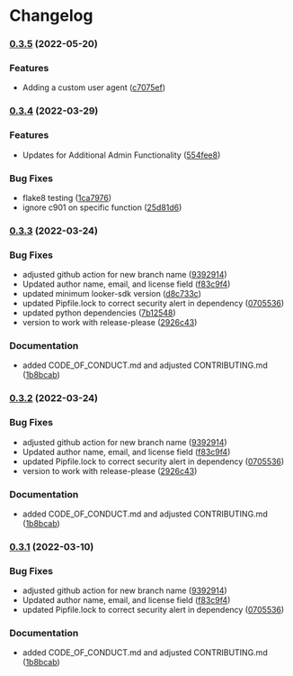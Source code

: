 # Changelog

### [0.3.5](https://www.github.com/looker-open-source/looker_deployer/compare/looker-deployer-v0.3.4...looker-deployer-v0.3.5) (2022-05-20)


### Features

* Adding a custom user agent ([c7075ef](https://www.github.com/looker-open-source/looker_deployer/commit/c7075efbccad567dbe9cb4de87f3c6c7329f802a))

### [0.3.4](https://www.github.com/looker-open-source/looker_deployer/compare/looker-deployer-v0.3.3...looker-deployer-v0.3.4) (2022-03-29)


### Features

* Updates for Additional Admin Functionality ([554fee8](https://github.com/looker-open-source/looker_deployer/commit/554fee8d09daaaecd1c01c70d5b4bc7f33b279f2))

### Bug Fixes

* flake8 testing ([1ca7976](https://www.github.com/looker-open-source/looker_deployer/commit/1ca7976c555a7a3625052c93ba0838790515fdbb))
* ignore c901 on specific function ([25d81d6](https://www.github.com/looker-open-source/looker_deployer/commit/25d81d631c3bdfcf4004a9cb168b452f1a49939f))

### [0.3.3](https://www.github.com/looker-open-source/looker_deployer/compare/looker-deployer-v0.3.2...looker-deployer-v0.3.3) (2022-03-24)


### Bug Fixes

* adjusted github action for new branch name ([9392914](https://www.github.com/looker-open-source/looker_deployer/commit/93929146f2fe5523b437cfb37398e6e31a6f6f6f))
* Updated author name, email, and license field ([f83c9f4](https://www.github.com/looker-open-source/looker_deployer/commit/f83c9f4710c21af4710ef7ddde43842bd88840cb))
* updated minimum looker-sdk version ([d8c733c](https://www.github.com/looker-open-source/looker_deployer/commit/d8c733cee8b76be7a7c6fa5d3b68cedb390d9f26))
* updated Pipfile.lock to correct security alert in dependency ([0705536](https://www.github.com/looker-open-source/looker_deployer/commit/07055362235214ff65b14f7db79d64e977aa6e7e))
* updated python dependencies ([7b12548](https://www.github.com/looker-open-source/looker_deployer/commit/7b12548f629fa891d15d8f32a6c028e5f6f17f6e))
* version to work with release-please ([2926c43](https://www.github.com/looker-open-source/looker_deployer/commit/2926c43314cea3a8f7dc1e6711249fe350992c9a))


### Documentation

* added CODE_OF_CONDUCT.md and adjusted CONTRIBUTING.md ([1b8bcab](https://www.github.com/looker-open-source/looker_deployer/commit/1b8bcab2ff833cf6735b70b5334b402e0dcd57e1))

### [0.3.2](https://www.github.com/looker-open-source/looker_deployer/compare/looker-deployer-v0.3.1...looker-deployer-v0.3.2) (2022-03-24)


### Bug Fixes

* adjusted github action for new branch name ([9392914](https://www.github.com/looker-open-source/looker_deployer/commit/93929146f2fe5523b437cfb37398e6e31a6f6f6f))
* Updated author name, email, and license field ([f83c9f4](https://www.github.com/looker-open-source/looker_deployer/commit/f83c9f4710c21af4710ef7ddde43842bd88840cb))
* updated Pipfile.lock to correct security alert in dependency ([0705536](https://www.github.com/looker-open-source/looker_deployer/commit/07055362235214ff65b14f7db79d64e977aa6e7e))
* version to work with release-please ([2926c43](https://www.github.com/looker-open-source/looker_deployer/commit/2926c43314cea3a8f7dc1e6711249fe350992c9a))


### Documentation

* added CODE_OF_CONDUCT.md and adjusted CONTRIBUTING.md ([1b8bcab](https://www.github.com/looker-open-source/looker_deployer/commit/1b8bcab2ff833cf6735b70b5334b402e0dcd57e1))

### [0.3.1](https://www.github.com/looker-open-source/looker_deployer/compare/looker-deployer-v0.3.0...looker-deployer-v0.3.1) (2022-03-10)


### Bug Fixes

* adjusted github action for new branch name ([9392914](https://www.github.com/looker-open-source/looker_deployer/commit/93929146f2fe5523b437cfb37398e6e31a6f6f6f))
* Updated author name, email, and license field ([f83c9f4](https://www.github.com/looker-open-source/looker_deployer/commit/f83c9f4710c21af4710ef7ddde43842bd88840cb))
* updated Pipfile.lock to correct security alert in dependency ([0705536](https://www.github.com/looker-open-source/looker_deployer/commit/07055362235214ff65b14f7db79d64e977aa6e7e))


### Documentation

* added CODE_OF_CONDUCT.md and adjusted CONTRIBUTING.md ([1b8bcab](https://www.github.com/looker-open-source/looker_deployer/commit/1b8bcab2ff833cf6735b70b5334b402e0dcd57e1))
